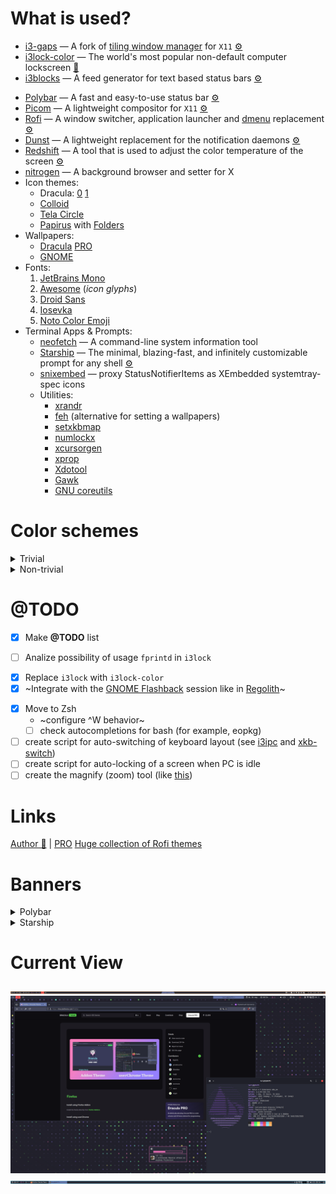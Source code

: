 # What is used?
- [i3-gaps](https://github.com/Airblader/i3) — A fork of [tiling window manager](https://github.com/i3/i3) for `X11` [⚙️](./config/i3/config)
- [i3lock-color](https://github.com/Raymo111/i3lock-color) — The world's most popular non-default computer lockscreen [💾](https://github.com/dracula/i3lock-color/blob/main/lock)
- [i3blocks](https://github.com/vivien/i3blocks) — A feed generator for text based status bars [⚙️](./config/i3blocks/config)
<!-- - [tint2](https://gitlab.com/o9000/tint2) — A lightweight panel/taskbar for Linux and BSD [⚙️](./config/tint2/tint2rc) -->
- [Polybar](https://github.com/polybar/polybar) — A fast and easy-to-use status bar [⚙️](./config/polybar)
- [Picom](https://github.com/yshui/picom) — A lightweight compositor for `X11` [⚙️](./config/picom.conf)
- [Rofi](https://github.com/davatorium/rofi) — A window switcher, application launcher and [dmenu](https://tools.suckless.org/dmenu/) replacement [⚙️](./config/rofi/config.rasi)
- [Dunst](https://dunst-project.org/) — A lightweight replacement for the notification daemons [⚙️](./config/dunst/dunstrc)
- [Redshift](https://github.com/jonls/redshift) — A tool that is used to adjust the color temperature of the screen [⚙️](./config/redshift.conf)
- [nitrogen](https://github.com/l3ib/nitrogen) — A background browser and setter for X
- Icon themes:
  - Dracula: [0](https://github.com/matheuuus/dracula-icons) [1](https://github.com/m4thewz/dracula-icons)
  - [Colloid](https://github.com/vinceliuice/Colloid-icon-theme)
  - [Tela Circle](https://github.com/vinceliuice/Tela-circle-icon-theme)
  - [Papirus](https://github.com/PapirusDevelopmentTeam/papirus-icon-theme) with [Folders](https://github.com/dracula/papirus-folders)
- Wallpapers:
  - [Dracula](https://github.com/dracula/wallpaper) [PRO](https://draculatheme.com/pro)
  - [GNOME](https://gitlab.gnome.org/GNOME/gnome-backgrounds)
- Fonts:
  1. [JetBrains Mono](https://www.jetbrains.com/lp/mono/)
  2. [Awesome](https://fontawesome.com/) (*icon glyphs*)
  3. [Droid Sans](https://fonts.adobe.com/fonts/droid-sans)
  4. [Iosevka](https://typeof.net/Iosevka/)
  5. [Noto Color Emoji](https://fonts.google.com/noto/specimen/Noto+Color+Emoji)
- Terminal Apps & Prompts:
  - [neofetch](https://github.com/dylanaraps/neofetch) — A command-line system information tool
  - [Starship](https://starship.rs/) — The minimal, blazing-fast, and infinitely customizable prompt for any shell [⚙️](./config/starship.toml)
  - [snixembed](https://git.sr.ht/~steef/snixembed) — proxy StatusNotifierItems as XEmbedded systemtray-spec icons
  - Utilities:
    - [xrandr](https://x.org/releases/current/doc/man/man1/xrandr.1.xhtml)
    - [feh](https://feh.finalrewind.org/) (alternative for setting a wallpapers)
    - [setxkbmap](https://linux.die.net/man/1/setxkbmap)
    - [numlockx](https://github.com/rg3/numlockx)
    - [xcursorgen](https://linux.die.net/man/1/xcursorgen)
    - [xprop](https://gitlab.freedesktop.org/xorg/app/xprop)
    - [Xdotool](https://directory.fsf.org/wiki/Xdotool)
    - [Gawk](https://www.gnu.org/software/gawk/)
    - [GNU coreutils](https://www.gnu.org/software/coreutils/)

# Color schemes
<details><summary>Trivial</summary>

- [i3](https://github.com/dracula/i3)
- [i3lock-color](https://github.com/dracula/i3lock-color)
- [dmenu](https://github.com/dracula/dmenu)
- [GTK](https://github.com/dracula/gtk) (include [cursors](https://github.com/dracula/gtk/tree/master/kde/cursors))
- [Starship](https://github.com/dracula/starship)
- [Xresources](https://github.com/dracula/xresources)
- [Zsh](https://draculatheme.com/zsh) ([syntax highlighting](https://draculatheme.com/zsh-syntax-highlighting))

</details>

<details><summary>Non-trivial</summary>

- [CopyQ](https://github.com/dracula/copyq) [⚙️](./config/copyq/themes/dracula.ini)
- [Rofi](https://github.com/dracula/rofi) [⚙️](./config/rofi/config.rasi)
- [Dunst](https://github.com/dracula/dunst) [⚙️](./config/dunst/dunstrc)
- [Plank](https://github.com/dracula/plank) [⚙️](./local/share/plank/themes/Dracula/)
- [tint2](https://github.com/dracula/tint2) [⚙️](./config/tint2/tint2rc)


</details>

# @TODO
+ [x] Make **@TODO** list
- [ ] Analize possibility of usage `fprintd` in `i3lock`
+ [x] Replace `i3lock` with `i3lock-color`
+ [x] ~Integrate with the [GNOME Flashback](https://packages.gentoo.org/packages/gnome-base/gnome-flashback) session like in [Regolith](https://regolith-linux.org/)~
- [x] Move to Zsh
  - ~configure ^W behavior~
  - [ ] check autocompletions for bash (for example, eopkg)
- [ ] create script for auto-switching of keyboard layout (see [i3ipc](https://pypi.org/project/i3ipc/) and [xkb-switch](https://github.com/sergei-mironov/xkb-switch))
- [ ] create script for auto-locking of a screen when PC is idle
- [ ] create the magnify (zoom) tool (like [this](https://github.com/tsoding/boomer))

# Links
[Author 🧛](https://github.com/zenorocha) | [PRO](https://draculatheme.com/pro)
[Huge collection of Rofi themes](https://github.com/adi1090x/rofi)

# Banners
<details><summary>Polybar</summary>
<p align="center">
  <img src="https://github.com/polybar/polybar/blob/master/doc/_static/banner.png#gh-light-mode-only" alt="Polybar">
  <img src="https://github.com/polybar/polybar/blob/master/doc/_static/banner-dark-mode.png#gh-dark-mode-only" alt="Polybar">
</p>

<p align="center">
A fast and easy-to-use tool for creating status bars.
</p>
<p align="center">
<a href="https://github.com/polybar/polybar/releases"><img src="https://img.shields.io/github/release/polybar/polybar.svg"></a>
<a href="https://github.com/polybar/polybar/releases"><img alt="GitHub All Releases" src="https://img.shields.io/github/downloads/polybar/polybar/total" /></a>
<a href="https://github.com/polybar/polybar/actions?query=workflow%3ACI"><img src="https://github.com/polybar/polybar/workflows/CI/badge.svg"></a>
<a href="https://github.com/polybar/polybar/actions?query=workflow%3A%22Release+Workflow%22"><img src="https://github.com/polybar/polybar/workflows/Release%20Workflow/badge.svg?branch=master"></a>
<a href="https://polybar.readthedocs.io"><img src="https://readthedocs.org/projects/polybar/badge/?version=latest"></a>
<a href="https://gitter.im/polybar/polybar"><img src="https://badges.gitter.im/polybar/polybar.svg"></a>
<a href="https://codecov.io/gh/polybar/polybar/branch/master"><img src="https://codecov.io/gh/polybar/polybar/branch/master/graph/badge.svg"></a>
<a href="https://github.com/polybar/polybar/blob/master/LICENSE"><img src="https://img.shields.io/github/license/polybar/polybar.svg"></a>
<a href="https://www.codetriage.com/polybar/polybar"><img src="https://www.codetriage.com/polybar/polybar/badges/users.svg"></a>
<a href="https://opencollective.com/polybar"><img src="https://opencollective.com/polybar/tiers/badge.svg"></a>
</p>
</details>

<details><summary>Starship</summary>
<p align="center">
  <img
    width="400"
    src="https://raw.githubusercontent.com/starship/starship/master/media/logo.png"
    alt="Starship – Cross-shell prompt"
  />
</p>
<p align="center">
  <a href="https://github.com/starship/starship/actions"
    ><img
      src="https://img.shields.io/github/actions/workflow/status/starship/starship/workflow.yml?branch=master&label=workflow&style=flat-square"
      alt="GitHub Actions workflow status"
  /></a>
  <a href="https://crates.io/crates/starship"
    ><img
      src="https://img.shields.io/crates/v/starship?style=flat-square"
      alt="Crates.io version"
  /></a>
  <a href="https://repology.org/project/starship/versions"
    ><img
      src="https://img.shields.io/repology/repositories/starship?label=in%20repositories&style=flat-square"
      alt="Packaging status"/></a
  ><br />
  <a href="https://discord.gg/starship"
    ><img
      src="https://img.shields.io/discord/567163873606500352?label=discord&logoColor=white&style=flat-square"
      alt="Chat on Discord"
  /></a>
  <a href="https://twitter.com/StarshipPrompt"
    ><img
      src="https://img.shields.io/badge/twitter-@StarshipPrompt-1DA1F3?style=flat-square"
      alt="Follow @StarshipPrompt on Twitter"
  /></a>
</p>
</details>

# Current View
![polybar](/captures/current-polybar.png)
![i3blocks](/captures/current.png)
![tint2](/captures/current-tint2.png)
